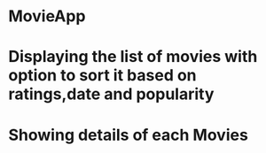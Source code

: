 # MovieApp
# Displaying the list of movies with option to sort it based on ratings,date and popularity
# Showing details of each Movies

